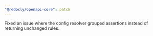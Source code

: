 ```yaml
---
"@redocly/openapi-core": patch
---
```


Fixed an issue where the config resolver grouped assertions instead of returning unchanged rules.
